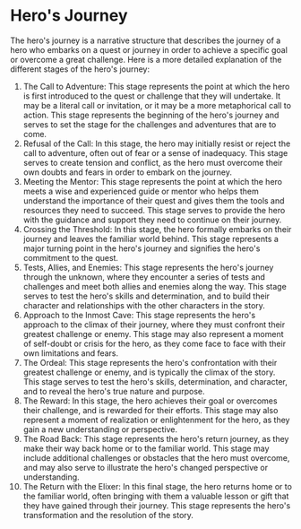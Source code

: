 # Hero's Journey

The hero's journey is a narrative structure that describes the journey of a hero who embarks on a quest or journey in order to achieve a specific goal or overcome a great challenge. Here is a more detailed explanation of the different stages of the hero's journey:

1. The Call to Adventure: This stage represents the point at which the hero is first introduced to the quest or challenge that they will undertake. It may be a literal call or invitation, or it may be a more metaphorical call to action. This stage represents the beginning of the hero's journey and serves to set the stage for the challenges and adventures that are to come.
2. Refusal of the Call: In this stage, the hero may initially resist or reject the call to adventure, often out of fear or a sense of inadequacy. This stage serves to create tension and conflict, as the hero must overcome their own doubts and fears in order to embark on the journey.
3. Meeting the Mentor: This stage represents the point at which the hero meets a wise and experienced guide or mentor who helps them understand the importance of their quest and gives them the tools and resources they need to succeed. This stage serves to provide the hero with the guidance and support they need to continue on their journey.
4. Crossing the Threshold: In this stage, the hero formally embarks on their journey and leaves the familiar world behind. This stage represents a major turning point in the hero's journey and signifies the hero's commitment to the quest.
5. Tests, Allies, and Enemies: This stage represents the hero's journey through the unknown, where they encounter a series of tests and challenges and meet both allies and enemies along the way. This stage serves to test the hero's skills and determination, and to build their character and relationships with the other characters in the story.
6. Approach to the Inmost Cave: This stage represents the hero's approach to the climax of their journey, where they must confront their greatest challenge or enemy. This stage may also represent a moment of self-doubt or crisis for the hero, as they come face to face with their own limitations and fears.
7. The Ordeal: This stage represents the hero's confrontation with their greatest challenge or enemy, and is typically the climax of the story. This stage serves to test the hero's skills, determination, and character, and to reveal the hero's true nature and purpose.
8. The Reward: In this stage, the hero achieves their goal or overcomes their challenge, and is rewarded for their efforts. This stage may also represent a moment of realization or enlightenment for the hero, as they gain a new understanding or perspective.
9. The Road Back: This stage represents the hero's return journey, as they make their way back home or to the familiar world. This stage may include additional challenges or obstacles that the hero must overcome, and may also serve to illustrate the hero's changed perspective or understanding.
10. The Return with the Elixer: In this final stage, the hero returns home or to the familiar world, often bringing with them a valuable lesson or gift that they have gained through their journey. This stage represents the hero's transformation and the resolution of the story.
